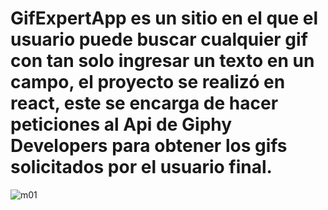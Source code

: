 
# GifExpertApp es un sitio en el que el usuario puede buscar cualquier gif con tan solo ingresar un texto en un campo, el proyecto se realizó en react, este se encarga de hacer peticiones al Api de Giphy Developers para obtener los gifs solicitados por el usuario final.

![m01](https://deydrums.com/img/portafolio/7.jpg)

